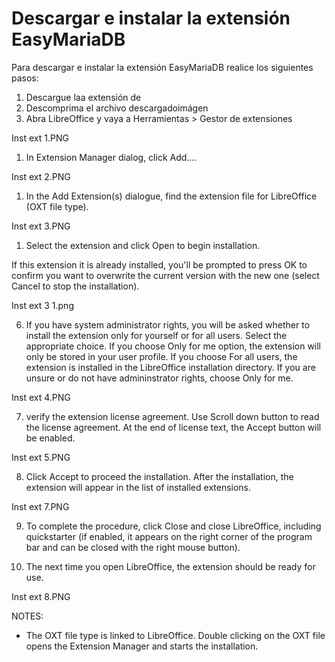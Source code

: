 # Descargar e instalar la extensión EasyMariaDB

Para descargar e instalar la extensión EasyMariaDB realice los siguientes pasos:

1. Descargue laa extensión de 
2. Descomprima el archivo descargadoimágen
4. Abra LibreOffice y vaya a Herramientas > Gestor de extensiones

Inst ext 1.PNG


1. In Extension Manager dialog, click Add....

Inst ext 2.PNG


1. In the Add Extension(s) dialogue, find the extension file for LibreOffice (OXT file type).

Inst ext 3.PNG


1. Select the extension and click Open to begin installation.

If this extension it is already installed, you'll be prompted to press OK to confirm you want to overwrite the current version with the new one (select Cancel to stop the installation).

Inst ext 3 1.png


6. If you have system administrator rights, you will be asked whether to install the extension only for yourself or for all users. Select the appropriate choice. If you choose Only for me option, the extension will only be stored in your user profile. If you choose For all users, the extension is installed in the LibreOffice installation directory. If you are unsure or do not have admininstrator rights, choose Only for me.

Inst ext 4.PNG


7. verify the extension license agreement. Use Scroll down button to read the license agreement. At the end of license text, the Accept button will be enabled.

Inst ext 5.PNG


8. Click Accept to proceed the installation. After the installation, the extension will appear in the list of installed extensions.

Inst ext 7.PNG


9. To complete the procedure, click Close and close LibreOffice, including quickstarter (if enabled, it appears on the right corner of the program bar and can be closed with the right mouse button).


10. The next time you open LibreOffice, the extension should be ready for use.

Inst ext 8.PNG


NOTES:

- The OXT file type is linked to LibreOffice. Double clicking on the OXT file opens the Extension Manager and starts the installation.
